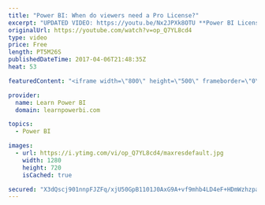 ```yaml
---
title: "Power BI: When do viewers need a Pro License?"
excerpt: "UPDATED VIDEO: https://youtu.be/Nx2JPXk8OTU **Power BI Licensing was changed June 2017, click the Video Link above to watch the latest Update**  When you develop a report or dashboard that uses any Pro level feature (hourly refresh, on-prem refresh through Gateway, Groups/Workspaces...) do the viewers"
originalUrl: https://youtube.com/watch?v=op_Q7YL8cd4
type: video
price: Free
length: PT5M26S
publishedDateTime: 2017-04-06T21:48:35Z
heat: 53

featuredContent: "<iframe width=\"800\" height=\"500\" frameborder=\"0\" src=\"https://www.youtube.com/embed/op_Q7YL8cd4\" allow=\"accelerometer; autoplay; encrypted-media; gyroscope; picture-in-picture\" allowfullscreen></iframe>"

provider:
  name: Learn Power BI
  domain: learnpowerbi.com

topics:
  - Power BI

images:
  - url: https://i.ytimg.com/vi/op_Q7YL8cd4/maxresdefault.jpg
    width: 1280
    height: 720
    isCached: true

secured: "X3dQscj901nnpFJZFq/xjU50GpB1101J0AxG9A+vf9mhb4LD4eF+HDmWzhzpa1WHYVnLjQ+5o1N5UifR6YliU5h7KlPzxST9DfWcDhqhI9PKtSVfwn+FFGVwlY83Ae08txNeaB5fOxGUySEOc923Lf4hctE8LlUjNA4gqTmrvGz7oy9iiV9n3lewVt1kJSGJWA0jHARIkztAJ7WfWvM1tXXnLChJ1AgOd3xZeb1cAtCtOZ/ufg9/Iz1Ws8PXnj4vE/Ba2nMYZC2/zdPcjKuMljMo5lnkvpNyqqIeAe9B8lF4tN5o9uXJMQDGnXOuSdijDHipeK1zwlI0jk0UPLxiQV8L1XIm3Dp7cSYT33Eum1nrWTBb9aGhTnqivKWOWayyJj3IpB+RjU2yRPMhRJ2jFLaUrXzIhvtfcCkejo9Z4E0=;adMjo/DlXBoAcG0UMY0sCA=="
---
```


